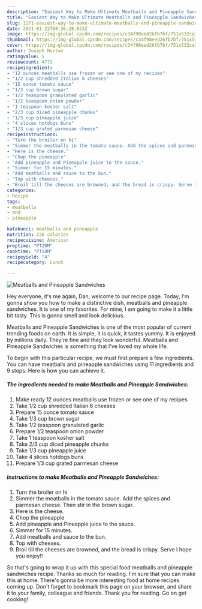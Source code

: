 ```yaml
---
description: "Easiest Way to Make Ultimate Meatballs and Pineapple Sandwiches"
title: "Easiest Way to Make Ultimate Meatballs and Pineapple Sandwiches"
slug: 1171-easiest-way-to-make-ultimate-meatballs-and-pineapple-sandwiches
date: 2021-01-22T08:36:28.623Z
image: https://img-global.cpcdn.com/recipes/c34f98eed26fb7bf/751x532cq70/meatballs-and-pineapple-sandwiches-recipe-main-photo.jpg
thumbnail: https://img-global.cpcdn.com/recipes/c34f98eed26fb7bf/751x532cq70/meatballs-and-pineapple-sandwiches-recipe-main-photo.jpg
cover: https://img-global.cpcdn.com/recipes/c34f98eed26fb7bf/751x532cq70/meatballs-and-pineapple-sandwiches-recipe-main-photo.jpg
author: Joseph Horton
ratingvalue: 5
reviewcount: 4773
recipeingredient:
- "12 ounces meatballs use frozen or see one of my recipes"
- "1/2 cup shredded Italian 6 cheeses"
- "15 ounce tomato sauce"
- "1/3 cup brown sugar"
- "1/2 teaspoon granulated garlic"
- "1/2 teaspoon onion powder"
- "1 teaspoon kosher salt"
- "2/3 cup diced pineapple chunks"
- "1/3 cup pineapple juice"
- "4 slices hotdogs buns"
- "1/3 cup grated parmesan cheese"
recipeinstructions:
- "Turn the broiler on hi"
- "Simmer the meatballs in the tomato sauce. Add the spices and parmesan cheese. Then stir in the brown sugar."
- "Here is the cheese."
- "Chop the pineapple"
- "Add pineapple and Pineapple juice to the sauce."
- "Simmer for 15 minutes."
- "Add meatballs and sauce to the bun."
- "Top with cheeses."
- "Broil till the cheeses are browned, and the bread is crispy. Serve I hope you enjoy!!"
categories:
- Recipe
tags:
- meatballs
- and
- pineapple

katakunci: meatballs and pineapple 
nutrition: 226 calories
recipecuisine: American
preptime: "PT20M"
cooktime: "PT58M"
recipeyield: "4"
recipecategory: Lunch

---
```



![Meatballs and Pineapple Sandwiches](https://img-global.cpcdn.com/recipes/c34f98eed26fb7bf/751x532cq70/meatballs-and-pineapple-sandwiches-recipe-main-photo.jpg)

Hey everyone, it's me again, Dan, welcome to our recipe page. Today, I'm gonna show you how to make a distinctive dish, meatballs and pineapple sandwiches. It is one of my favorites. For mine, I am going to make it a little bit tasty. This is gonna smell and look delicious.

Meatballs and Pineapple Sandwiches is one of the most popular of current trending foods on earth. It is simple, it is quick, it tastes yummy. It is enjoyed by millions daily. They're fine and they look wonderful. Meatballs and Pineapple Sandwiches is something that I've loved my whole life.




To begin with this particular recipe, we must first prepare a few ingredients. You can have meatballs and pineapple sandwiches using 11 ingredients and 9 steps. Here is how you can achieve it.

<!--inarticleads1-->

##### The ingredients needed to make Meatballs and Pineapple Sandwiches:

1. Make ready 12 ounces meatballs use frozen or see one of my recipes
1. Take 1/2 cup shredded Italian 6 cheeses
1. Prepare 15 ounce tomato sauce
1. Take 1/3 cup brown sugar
1. Take 1/2 teaspoon granulated garlic
1. Prepare 1/2 teaspoon onion powder
1. Take 1 teaspoon kosher salt
1. Take 2/3 cup diced pineapple chunks
1. Take 1/3 cup pineapple juice
1. Take 4 slices hotdogs buns
1. Prepare 1/3 cup grated parmesan cheese




<!--inarticleads2-->

##### Instructions to make Meatballs and Pineapple Sandwiches:

1. Turn the broiler on hi
1. Simmer the meatballs in the tomato sauce. Add the spices and parmesan cheese. Then stir in the brown sugar.
1. Here is the cheese.
1. Chop the pineapple
1. Add pineapple and Pineapple juice to the sauce.
1. Simmer for 15 minutes.
1. Add meatballs and sauce to the bun.
1. Top with cheeses.
1. Broil till the cheeses are browned, and the bread is crispy. Serve I hope you enjoy!!




So that's going to wrap it up with this special food meatballs and pineapple sandwiches recipe. Thanks so much for reading. I'm sure that you can make this at home. There's gonna be more interesting food at home recipes coming up. Don't forget to bookmark this page on your browser, and share it to your family, colleague and friends. Thank you for reading. Go on get cooking!
